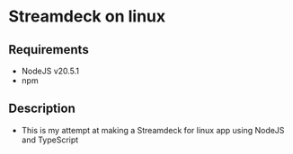 # Streamdeck on linux
## Requirements
- NodeJS v20.5.1
- npm
## Description
- This is my attempt at making a Streamdeck for linux app using NodeJS and TypeScript